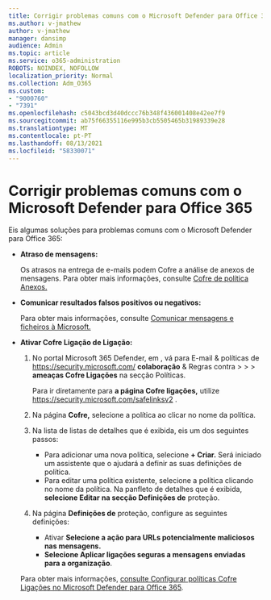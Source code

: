 ```yaml
---
title: Corrigir problemas comuns com o Microsoft Defender para Office 365
ms.author: v-jmathew
author: v-jmathew
manager: dansimp
audience: Admin
ms.topic: article
ms.service: o365-administration
ROBOTS: NOINDEX, NOFOLLOW
localization_priority: Normal
ms.collection: Adm_O365
ms.custom:
- "9000760"
- "7391"
ms.openlocfilehash: c5043bcd3d40dccc76b348f436001408e42ee7f9
ms.sourcegitcommit: ab75f66355116e995b3cb5505465b31989339e28
ms.translationtype: MT
ms.contentlocale: pt-PT
ms.lasthandoff: 08/13/2021
ms.locfileid: "58330071"
---
```

# <a name="fix-common-problems-with-microsoft-defender-for-office-365"></a>Corrigir problemas comuns com o Microsoft Defender para Office 365

Eis algumas soluções para problemas comuns com o Microsoft Defender para Office 365:

- **Atraso de mensagens:**

  Os atrasos na entrega de e-mails podem Cofre a análise de anexos de mensagens. Para obter mais informações, consulte [Cofre de política Anexos.](https://docs.microsoft.com/microsoft-365/security/office-365-security/safe-attachments#safe-attachments-policy-settings)

- **Comunicar resultados falsos positivos ou negativos:**

  Para obter mais informações, consulte [Comunicar mensagens e ficheiros à Microsoft.](https://docs.microsoft.com/microsoft-365/security/office-365-security/report-junk-email-messages-to-microsoft)

- **Ativar Cofre Ligação de Ligação:**

  1. No portal Microsoft 365 Defender, em , vá para E-mail & políticas de <https://security.microsoft.com/> **colaboração** & Regras contra \>  \>  \> **ameaças Cofre Ligações**  na secção Políticas.

     Para ir diretamente para **a página Cofre ligações,** utilize <https://security.microsoft.com/safelinksv2> .

  2. Na página **Cofre,** selecione a política ao clicar no nome da política.
  3. Na lista de listas de detalhes que é exibida, eis um dos seguintes passos:
     - Para adicionar uma nova política, selecione **+ Criar.** Será iniciado um assistente que o ajudará a definir as suas definições de política.
     - Para editar uma política existente, selecione a política clicando no nome da política. Na panfleto de detalhes que é exibida, **selecione Editar** **na secção Definições de** proteção.
  4. Na página **Definições de** proteção, configure as seguintes definições:
     - Ativar **Selecione a ação para URLs potencialmente maliciosos nas mensagens.**
     - **Selecione Aplicar ligações seguras a mensagens enviadas para a organização**.

  Para obter mais informações, [consulte Configurar políticas Cofre Ligações no Microsoft Defender para Office 365](https://docs.microsoft.com/microsoft-365/security/office-365-security/set-up-safe-links-policies).
